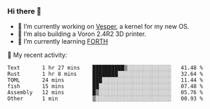 ### Hi there 👋

<!--
**berkus/berkus** is a ✨ _special_ ✨ repository because its `README.md` (this file) appears on your GitHub profile.

Here are some ideas to get you started:

- 🔭 I’m currently working on ...
- 🌱 I’m currently learning ...
- 👯 I’m looking to collaborate on ...
- 🤔 I’m looking for help with ...
- 💬 Ask me about ...
- 📫 How to reach me: ...
- 😄 Pronouns: ...
- ⚡ Fun fact: ...
-->

- 🔭 I’m currently working on [Vesper](https://github.com/metta-systems/vesper), a kernel for my new OS.
- 🔭 I’m also building a Voron 2.4R2 3D printer.
- 🌱 I’m currently learning [FORTH](http://forth.com/starting-forth/)

💼 My recent activity:

<!--START_SECTION:waka-->

```text
Text       1 hr 27 mins    ██████████▒░░░░░░░░░░░░░░   41.48 %
Rust       1 hr 8 mins     ████████░░░░░░░░░░░░░░░░░   32.64 %
TOML       24 mins         ███░░░░░░░░░░░░░░░░░░░░░░   11.44 %
fish       15 mins         ██░░░░░░░░░░░░░░░░░░░░░░░   07.48 %
Assembly   12 mins         █▒░░░░░░░░░░░░░░░░░░░░░░░   05.76 %
Other      1 min           ▒░░░░░░░░░░░░░░░░░░░░░░░░   00.93 %
```

<!--END_SECTION:waka-->

